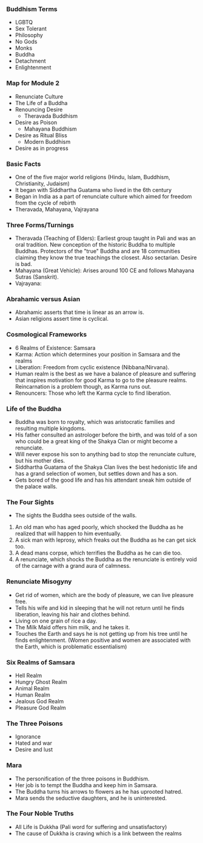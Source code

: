 ### Buddhism Terms
- LGBTQ
- Sex Tolerant
- Philosophy
- No Gods
- Monks
- Buddha
- Detachment
- Enlightenment
### Map for Module 2
- Renunciate Culture
- The Life of a Buddha
- Renouncing Desire
	- Theravada Buddhism
- Desire as Poison
	- Mahayana Buddhism
- Desire as Ritual Bliss
	- Modern Buddhism
- Desire as in progress
### Basic Facts
- One of the five major world religions (Hindu, Islam, Buddhism, Christianity, Judaism)
- It began with Siddhartha Guatama who lived in the 6th century
- Began in India as a part of renunciate culture which aimed for freedom from the cycle of rebirth
- Theravada, Mahayana, Vajrayana
### Three Forms/Turnings
- Theravada (Teaching of Elders): Earliest group taught in Pali and was an oral tradition. New conception of the historic Buddha to multiple Buddhas. Protectors of the "true" Buddha and are 18 communities claiming they know the true teachings the closest. Also sectarian. Desire is bad.
- Mahayana (Great Vehicle): Arises around 100 CE and follows Mahayana Sutras (Sanskrit). 
- Vajrayana:
### Abrahamic versus Asian
- Abrahamic asserts that time is linear as an arrow is.
- Asian religions assert time is cyclical.
### Cosmological Frameworks
- 6 Realms of Existence: Samsara
- Karma: Action which determines your position in Samsara and the realms
- Liberation: Freedom from cyclic existence (Nibbana/Nirvana).
- Human realm is the best as we have a balance of pleasure and suffering that inspires motivation for good Karma to go to the pleasure realms. Reincarnation is a problem though, as Karma runs out.
- Renouncers: Those who left the Karma cycle to find liberation.
### Life of the Buddha
- Buddha was born to royalty, which was aristocratic families and resulting multiple kingdoms.
- His father consulted an astrologer before the birth, and was told of a son who could be a great king of the Shakya Clan or might become a renunciate.
- Will never expose his son to anything bad to stop the renunciate culture, but his mother dies.
- Siddhartha Guatama of the Shakya Clan lives the best hedonistic life and has a grand selection of women, but settles down and has a son.
- Gets bored of the good life and has his attendant sneak him outside of the palace walls.
### The Four Sights
- The sights the Buddha sees outside of the walls.
1. An old man who has aged poorly, which shocked the Buddha as he realized that will happen to him eventually.
2. A sick man with leprosy, which freaks out the Buddha as he can get sick too.
3. A dead mans corpse, which terrifies the Buddha as he can die too.
4. A renunciate, which shocks the Buddha as the renunciate is entirely void of the carnage with a grand aura of calmness.
### Renunciate Misogyny
- Get rid of women, which are the body of pleasure, we can live pleasure free.
- Tells his wife and kid in sleeping that he will not return until he finds liberation, leaving his hair and clothes behind.
- Living on one grain of rice a day.
- The Milk Maid offers him milk, and he takes it.
- Touches the Earth and says he is not getting up from his tree until he finds enlightenment. (Women positive and women are associated with the Earth, which is problematic essentialism)
### Six Realms of Samsara
- Hell Realm
- Hungry Ghost Realm
- Animal Realm
- Human Realm
- Jealous God Realm
- Pleasure God Realm
### The Three Poisons
- Ignorance
- Hated and war
- Desire and lust
### Mara
- The personification of the three poisons in Buddhism. 
- Her job is to tempt the Buddha and keep him in Samsara. 
- The Buddha turns his arrows to flowers as he has uprooted hatred. 
- Mara sends the seductive daughters, and he is uninterested. 
### The Four Noble Truths
- All Life is Dukkha (Pali word for suffering and unsatisfactory)
- The cause of Dukkha is craving which is a link between the realms